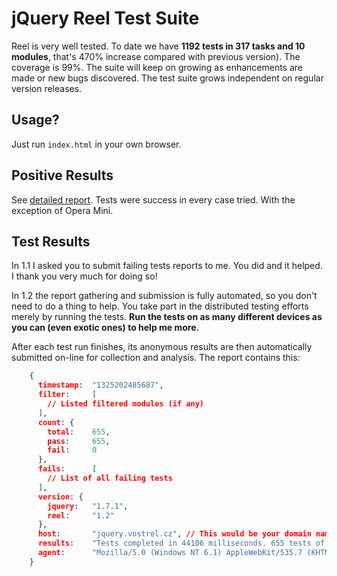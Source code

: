 jQuery Reel Test Suite
======================
Reel is very well tested. To date we have **1192 tests in 317 tasks and 10 modules**, that's 470% increase compared with previous version). The coverage is 99%. The suite will keep on growing as enhancements are made or new bugs discovered. The test suite grows independent on regular version releases.

Usage?
------------
Just run `index.html` in your own browser.

Positive Results
----------------
See [detailed report][tests]. Tests were success in every case tried. With the exception of Opera Mini.

Test Results
------------

In 1.1 I asked you to submit failing tests reports to me. You did and it
helped. I thank you very much for doing so!

In 1.2 the report gathering and submission is fully automated, so
you don't need to do a thing to help. You take part in the distributed
testing efforts merely by running the tests. __Run the tests on as
many different devices as you can (even exotic ones) to help me more.__

After each test run finishes, its anonymous results are then automatically submitted on-line
for collection and analysis. The report contains this:

``` json
    {
      timestamp:  "1325202485687",
      filter:     [
        // Listed filtered modules (if any)
      ],
      count: {
        total:    655,
        pass:     655,
        fail:     0
      },
      fails:      [
        // List of all failing tests
      ],
      version: {
        jquery:   "1.7.1",
        reel:     "1.2"
      },
      host:       "jquery.vostrel.cz", // This would be your domain name
      results:    "Tests completed in 44106 milliseconds. 655 tests of 655 passed, 0 failed.",
      agent:      "Mozilla/5.0 (Windows NT 6.1) AppleWebKit/535.7 (KHTML, like Gecko) Chrome/16.0.912.63 Safari/535.7"
    }
```

[tests]: http://github.com/pisi/Reel/blob/development/TESTS.markdown

